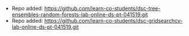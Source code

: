 
- Repo added: https://github.com/learn-co-students/dsc-tree-ensembles-random-forests-lab-online-ds-pt-041519.git
- Repo added: https://github.com/learn-co-students/dsc-gridsearchcv-lab-online-ds-pt-041519.git